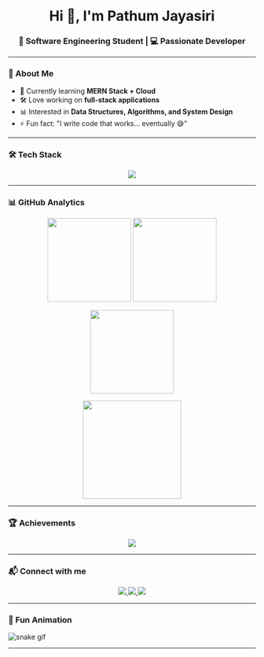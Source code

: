 <h1 align="center">Hi 👋, I'm Pathum Jayasiri</h1>
<h3 align="center">🚀 Software Engineering Student | 💻 Passionate Developer</h3>

---

### 🌟 About Me  
- 🌱 Currently learning **MERN Stack + Cloud**  
- 🛠️ Love working on **full-stack applications**  
- 📊 Interested in **Data Structures, Algorithms, and System Design**  
- ⚡ Fun fact: "I write code that works… eventually 😅"  

---

### 🛠️ Tech Stack  

<p align="center">
  <img src="https://skillicons.dev/icons?i=html,css,js,ts,react,nodejs,express,mongodb,java,python,git,github,vscode&perline=7" />
</p>

---

### 📊 GitHub Analytics  

<p align="center">
  <img src="https://github-readme-stats.vercel.app/api?username=pathumjayasiri&show_icons=true&theme=radical" height="170"/>
  <img src="https://github-readme-stats.vercel.app/api/top-langs/?username=pathumjayasiri&layout=compact&theme=radical" height="170"/>
</p>

<p align="center">
  <img src="https://github-readme-streak-stats.herokuapp.com/?user=pathumjayasiri&theme=radical" height="170"/>
</p>

<!-- 🔥 NEW CHART -->
<p align="center">
  <img src="https://github-profile-summary-cards.vercel.app/api/cards/profile-details?username=pathumjayasiri&theme=radical" height="200"/>
</p>

---

### 🏆 Achievements  

<p align="center">
  <img src="https://github-profile-trophy.vercel.app/?username=pathumjayasiri&theme=radical&no-frame=true&margin-w=10&row=1&column=6" />
</p>

---

### 📬 Connect with me  

<p align="center">
  <a href="https://www.linkedin.com/in/pathum-jayasiri-10a905337">
    <img src="https://img.shields.io/badge/LinkedIn-0A66C2?style=for-the-badge&logo=linkedin&logoColor=white"/>
  </a>
  <a href="mailto:your-email@example.com">
    <img src="https://img.shields.io/badge/Gmail-D14836?style=for-the-badge&logo=gmail&logoColor=white"/>
  </a>
  <a href="https://yourwebsite.com">
    <img src="https://img.shields.io/badge/Portfolio-000000?style=for-the-badge&logo=vercel&logoColor=white"/>
  </a>
</p>

---

### 🐍 Fun Animation  
![snake gif](https://github.com/pathumjayasiri/pathumjayasiri/blob/output/github-contribution-grid-snake.svg)

---
